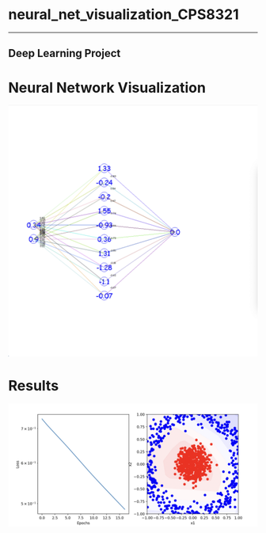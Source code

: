 # neural_net_visualization_CPS8321
___
## Deep Learning Project
# Neural Network Visualization
![model.png](model.png)
# Results
![charts.png](charts.png)
